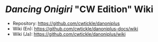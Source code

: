 # *Dancing Onigiri* "CW Edition" Wiki
- Repository: https://github.com/cwtickle/danoniplus
- Wiki (En): https://github.com/cwtickle/danoniplus-docs/wiki
- Wiki (Ja): https://github.com/cwtickle/danoniplus/wiki
